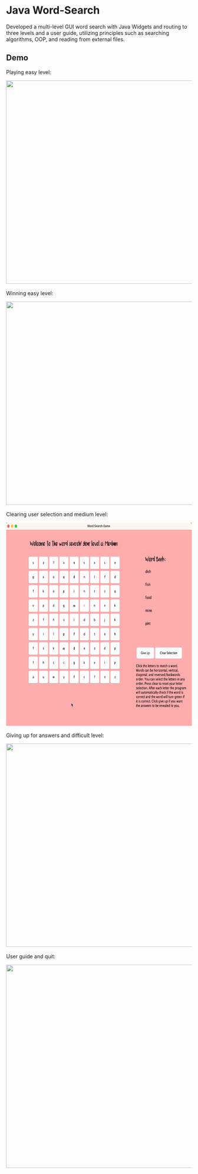 # Java Word-Search

Developed a multi-level GUI word search with Java Widgets and routing to three levels and a user guide, utilizing principles such as searching algorithms, OOP, and reading from external files.

 ## Demo 

Playing easy level:

<img src="easy-sample.gif" width="650" height="550"/>

Winning easy level: 

<img src="win-easy.gif" width="650" height="550"/>

Clearing user selection and medium level:

<img src="clear-and-medium.gif" width="650" height="550"/>

Giving up for answers and difficult level:

<img src="difficult-giveup.gif" width="650" height="550"/>

User guide and quit:

<img src="user-guide.gif" width="650" height="550"/>
